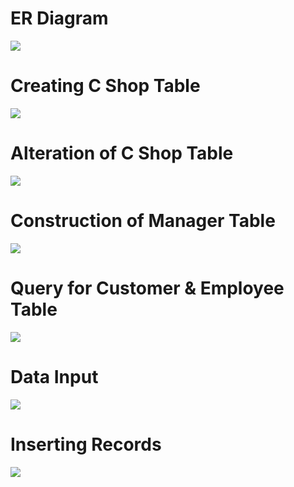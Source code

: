 <h1>ER Diagram</h1>
<p align="left"> <img src="https://github.com/AkibMuhammad/Projects/blob/main/Coffee%20Shop%20Management%20System%20on%20SQL/ER%20diagram.PNG"/> </p>

<h1>Creating C Shop Table</h1>
<p align="left"> <img src="https://github.com/AkibMuhammad/Projects/blob/main/Coffee%20Shop%20Management%20System%20on%20SQL/Creating%20C%20shop%20table.PNG"/> </p>

<h1>Alteration of C Shop Table</h1>
<p align="left"> <img src="https://github.com/AkibMuhammad/Projects/blob/main/Coffee%20Shop%20Management%20System%20on%20SQL/Altering%20C%20shop%20table.PNG"/> </p>

<h1>Construction of Manager Table</h1>
<p align="left"> <img src="https://github.com/AkibMuhammad/Projects/blob/main/Coffee%20Shop%20Management%20System%20on%20SQL/Creating%20Manager.PNG"/> </p>

<h1>Query for Customer & Employee Table</h1>
<p align="left"> <img src="https://github.com/AkibMuhammad/Projects/blob/main/Coffee%20Shop%20Management%20System%20on%20SQL/Customer%20and%20Employee.PNG"/> </p>

<h1>Data Input</h1>
<p align="left"> <img src="https://github.com/AkibMuhammad/Projects/blob/main/Coffee%20Shop%20Management%20System%20on%20SQL/Data%20Input.PNG"/> </p>

<h1>Inserting Records</h1>
<p align="left"> <img src="https://github.com/AkibMuhammad/Projects/blob/main/Coffee%20Shop%20Management%20System%20on%20SQL/Inserting%20records.PNG"/> </p>
